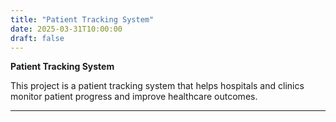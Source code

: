```yaml
---
title: "Patient Tracking System"
date: 2025-03-31T10:00:00
draft: false
---
```


**Patient Tracking System**

This project is a patient tracking system that helps hospitals and clinics monitor patient progress and improve healthcare outcomes.

---
